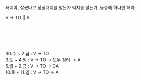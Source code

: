돼지야, 살쪘다고 징징대지를 말든가 먹지를 말든가, 둘중에 하나만 해라.

V -> TO || A

<br><br><br><br>

30.수 ~ 2.금 : V -> TO <br>
3.토 ~ 4.일 : V -> TO -> 모두 정리 -> A <br>
5.월 ~ 9.금 : V -> TO -> CA <br>
10.토 ~ 11.일 : V -> TO -> A <br>